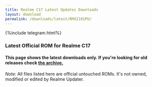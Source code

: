 ```yaml
---
title: Realme C17 Latest Updates Downloads
layout: download
permalink: /downloads/latest/RMX2101PU/
---
```

<script>
    $(document).ready(function () {
        loadLatest("RMX2101PU");
    });
</script>

{%include telegram.html%}

<div class="col-12 mx-auto">
    <h3 class="title bg-light p-2 rounded">Latest Official ROM for Realme C17</h3>
    <h4>This page shows the latest downloads only. If you're looking for old releases check
        <a href="/downloads/archive/RMX2101PU/">the archive.</a></h4>
    <p><i>Note: </i>All files listed here are official untouched ROMs.
        It's not owned, modified or edited by Realme Updater.</p>
    <div id="downloads">
    </div>
</div>